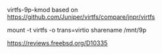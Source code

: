 virtfs-9p-kmod based on https://github.com/Juniper/virtfs/compare/jnpr/virtfs

mount -t virtfs -o trans=virtio sharename /mnt/9p

https://reviews.freebsd.org/D10335
